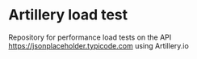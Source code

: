 # Artillery load test
Repository for performance load tests on the API https://jsonplaceholder.typicode.com using Artillery.io
